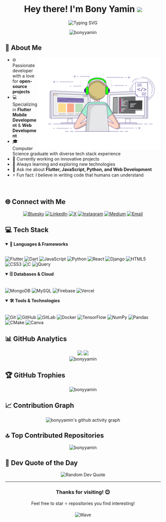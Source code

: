 <div align="center">
  
# Hey there! I'm Bony Yamin <img src="https://media.giphy.com/media/hvRJCLFzcasrR4ia7z/giphy.gif" width="30px"/>

<img src="https://readme-typing-svg.herokuapp.com?font=Fira+Code&pause=1000&color=2E86AB&center=true&vCenter=true&width=435&lines=Full+Stack+Developer;Flutter+Enthusiast;Open+Source+Contributor;Computer+Science+Graduate" alt="Typing SVG" />

<p align="center">
  <img src="https://komarev.com/ghpvc/?username=bonyyamin&label=Profile%20views&color=0e75b6&style=flat" alt="bonyyamin" />
</p>

</div>

## 🚀 About Me

<img align="right" alt="Coding" width="400" src="https://raw.githubusercontent.com/devSouvik/devSouvik/master/gif3.gif">

- 🌐 Passionate developer with a love for **open-source projects**
- 💻 Specializing in **Flutter Mobile Development** & **Web Development**
- 🎓 Computer Science graduate with diverse tech stack experience
- 🔭 Currently working on innovative projects
- 🌱 Always learning and exploring new technologies
- 💬 Ask me about **Flutter, JavaScript, Python, and Web Development**
- ⚡ Fun fact: I believe in writing code that humans can understand

<br clear="both">

## 🌐 Connect with Me

<div align="center">
  
[![Bluesky](https://img.shields.io/badge/Bluesky-0285FF?style=for-the-badge&logo=bluesky&logoColor=white)](https://bsky.app/profile/bonyyamin.bsky.social)
[![LinkedIn](https://img.shields.io/badge/LinkedIn-0077B5?style=for-the-badge&logo=linkedin&logoColor=white)](https://linkedin.com/in/bonyyamin)
[![X](https://img.shields.io/badge/X-000000?style=for-the-badge&logo=x&logoColor=white)](https://x.com/bonyyamin)
[![Instagram](https://img.shields.io/badge/Instagram-E4405F?style=for-the-badge&logo=instagram&logoColor=white)](https://instagram.com/bonyyaminn)
[![Medium](https://img.shields.io/badge/Medium-000000?style=for-the-badge&logo=medium&logoColor=white)](https://medium.com/@bonyyamin)
[![Email](https://img.shields.io/badge/Email-EA4335?style=for-the-badge&logo=gmail&logoColor=white)](mailto:bonyyamin1997@gmail.com)

</div>

## 💻 Tech Stack

<details open>
<summary><b>🔧 Languages & Frameworks</b></summary>
<br>

![Flutter](https://img.shields.io/badge/Flutter-02569B?style=for-the-badge&logo=flutter&logoColor=white)
![Dart](https://img.shields.io/badge/Dart-0175C2?style=for-the-badge&logo=dart&logoColor=white)
![JavaScript](https://img.shields.io/badge/JavaScript-F7DF1E?style=for-the-badge&logo=javascript&logoColor=black)
![Python](https://img.shields.io/badge/Python-3776AB?style=for-the-badge&logo=python&logoColor=white)
![React](https://img.shields.io/badge/React-20232A?style=for-the-badge&logo=react&logoColor=61DAFB)
![Django](https://img.shields.io/badge/Django-092E20?style=for-the-badge&logo=django&logoColor=white)
![HTML5](https://img.shields.io/badge/HTML5-E34F26?style=for-the-badge&logo=html5&logoColor=white)
![CSS3](https://img.shields.io/badge/CSS3-1572B6?style=for-the-badge&logo=css3&logoColor=white)
![C](https://img.shields.io/badge/C-00599C?style=for-the-badge&logo=c&logoColor=white)
![jQuery](https://img.shields.io/badge/jQuery-0769AD?style=for-the-badge&logo=jquery&logoColor=white)

</details>

<details open>
<summary><b>🗄️ Databases & Cloud</b></summary>
<br>

![MongoDB](https://img.shields.io/badge/MongoDB-4EA94B?style=for-the-badge&logo=mongodb&logoColor=white)
![MySQL](https://img.shields.io/badge/MySQL-005C84?style=for-the-badge&logo=mysql&logoColor=white)
![Firebase](https://img.shields.io/badge/Firebase-FFCA28?style=for-the-badge&logo=firebase&logoColor=black)
![Vercel](https://img.shields.io/badge/Vercel-000000?style=for-the-badge&logo=vercel&logoColor=white)

</details>

<details open>
<summary><b>🛠️ Tools & Technologies</b></summary>
<br>

![Git](https://img.shields.io/badge/Git-F05032?style=for-the-badge&logo=git&logoColor=white)
![GitHub](https://img.shields.io/badge/GitHub-181717?style=for-the-badge&logo=github&logoColor=white)
![GitLab](https://img.shields.io/badge/GitLab-FC6D26?style=for-the-badge&logo=gitlab&logoColor=white)
![Docker](https://img.shields.io/badge/Docker-2496ED?style=for-the-badge&logo=docker&logoColor=white)
![TensorFlow](https://img.shields.io/badge/TensorFlow-FF6F00?style=for-the-badge&logo=tensorflow&logoColor=white)
![NumPy](https://img.shields.io/badge/NumPy-013243?style=for-the-badge&logo=numpy&logoColor=white)
![Pandas](https://img.shields.io/badge/Pandas-150458?style=for-the-badge&logo=pandas&logoColor=white)
![CMake](https://img.shields.io/badge/CMake-064F8C?style=for-the-badge&logo=cmake&logoColor=white)
![Canva](https://img.shields.io/badge/Canva-00C4CC?style=for-the-badge&logo=canva&logoColor=white)

</details>

## 📊 GitHub Analytics

<div align="center">
  <img height="180em" src="https://github-readme-stats.vercel.app/api?username=bonyyamin&show_icons=true&theme=default&include_all_commits=true&count_private=true&hide_border=true&bg_color=ffffff&title_color=2E86AB&text_color=333333&icon_color=2E86AB"/>
  <img height="180em" src="https://github-readme-stats.vercel.app/api/top-langs/?username=bonyyamin&layout=compact&langs_count=8&theme=default&hide_border=true&bg_color=ffffff&title_color=2E86AB&text_color=333333"/>
</div>

<div align="center">
  <img src="https://github-readme-streak-stats.herokuapp.com/?user=bonyyamin&theme=default&hide_border=true&background=ffffff&stroke=2E86AB&ring=2E86AB&fire=FF6B6B&currStreakLabel=2E86AB" alt="bonyyamin" />
</div>

## 🏆 GitHub Trophies

<div align="center">
  <img src="https://github-profile-trophy.vercel.app/?username=bonyyamin&theme=flat&no-frame=true&no-bg=false&margin-w=4&column=7" alt="bonyyamin" />
</div>

## 📈 Contribution Graph

<div align="center">
  <img src="https://github-readme-activity-graph.vercel.app/graph?username=bonyyamin&theme=minimal&hide_border=true&bg_color=ffffff&color=2E86AB&line=2E86AB&point=FF6B6B" alt="bonyyamin's github activity graph" />
</div>

## 🔝 Top Contributed Repositories

<div align="center">
  <img src="https://github-contributor-stats.vercel.app/api?username=bonyyamin&limit=5&theme=flat&combine_all_yearly_contributions=true&hide_border=true" alt="bonyyamin" />
</div>

## 💭 Dev Quote of the Day

<div align="center">
  <img src="https://quotes-github-readme.vercel.app/api?type=horizontal&theme=light" alt="Random Dev Quote"/>
</div>

---

<div align="center">
  <h3>Thanks for visiting! 😊</h3>
  <p>Feel free to star ⭐ repositories you find interesting!</p>
  
  ![Wave](https://raw.githubusercontent.com/mayhemantt/mayhemantt/Update/svg/Bottom.svg)
</div>
